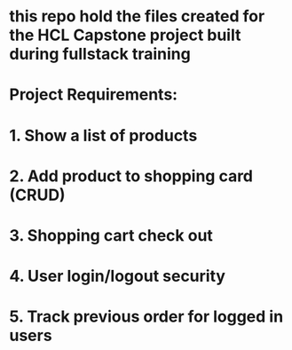 # this repo hold the files created for the HCL Capstone project built during fullstack training
# Project Requirements:
# 1. Show a list of products
# 2. Add product to shopping card (CRUD)
# 3. Shopping cart check out
# 4. User login/logout security
# 5. Track previous order for logged in users
